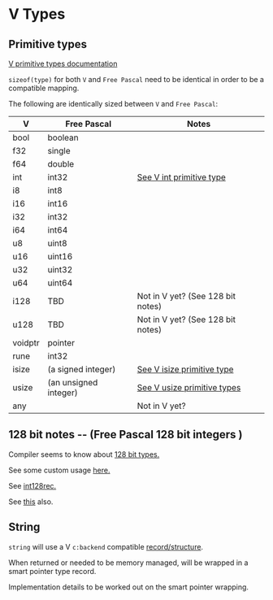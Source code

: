 <!--- CudaText: lexer_file=Markdown; tab_size=2; tab_spaces=Yes; newline=LF; --->

# V Types

## Primitive types

[V primitive types documentation](https://github.com/vlang/v/blob/master/doc/docs.md#primitive-types)

`sizeof(type)` for both `V` and `Free Pascal` need to be identical in order to be a compatible mapping.

The following are identically sized between `V` and `Free Pascal`:

| V       | Free Pascal | Notes   |
|---------|-------------|---------|
| bool    | boolean     |         |
| f32     | single      |         |
| f64     | double      |         |
| int     | int32       | [See V int primitive type](https://github.com/vlang/v/blob/master/doc/docs.md#primitive-types) |
| i8      | int8        |         |
| i16     | int16       |         |
| i32     | int32       |         |
| i64     | int64       |         |
| u8      | uint8       |         |
| u16     | uint16      |         |
| u32     | uint32      |         |
| u64     | uint64      |         |
| i128    | TBD         | Not in V yet? (See 128 bit notes) |
| u128    | TBD         | Not in V yet? (See 128 bit notes) |
| voidptr | pointer     |         |
| rune    | int32       |         |
| isize   | (a signed integer)    | [See V isize primitive type](https://github.com/vlang/v/blob/master/doc/docs.md#primitive-types) |
| usize   | (an unsigned integer) | [See V usize primitive types](https://github.com/vlang/v/blob/master/doc/docs.md#primitive-types) |
| any     |             | Not in V yet? |

## 128 bit notes -- (Free Pascal 128 bit integers )

Compiler seems to know about [128 bit types.](https://gitlab.com/freepascal.org/fpc/source/-/blob/3a34fc7be3402cb52a436935f31c3c4ccb5a2d86/compiler/psystem.pas#L288)

See some custom usage [here.](https://gitlab.com/freepascal.org/fpc/source/-/blob/3a34fc7be3402cb52a436935f31c3c4ccb5a2d86/packages/hash/src/crc.pas#L71)

See [int128rec.](https://www.freepascal.org/docs-html/rtl/sysutils/int128rec.html)

See [this](https://forum.lazarus.freepascal.org/index.php?topic=45749.0) also.

## String

`string` will use a V `c:backend` compatible [record/structure](https://github.com/vlang/v/blob/fc8e3d09717eaac3f2854640f91edfe55ede923f/vlib/builtin/string.v#L44).

When returned or needed to be memory managed, will be wrapped in a smart pointer type record.

Implementation details to be worked out on the smart pointer wrapping.
